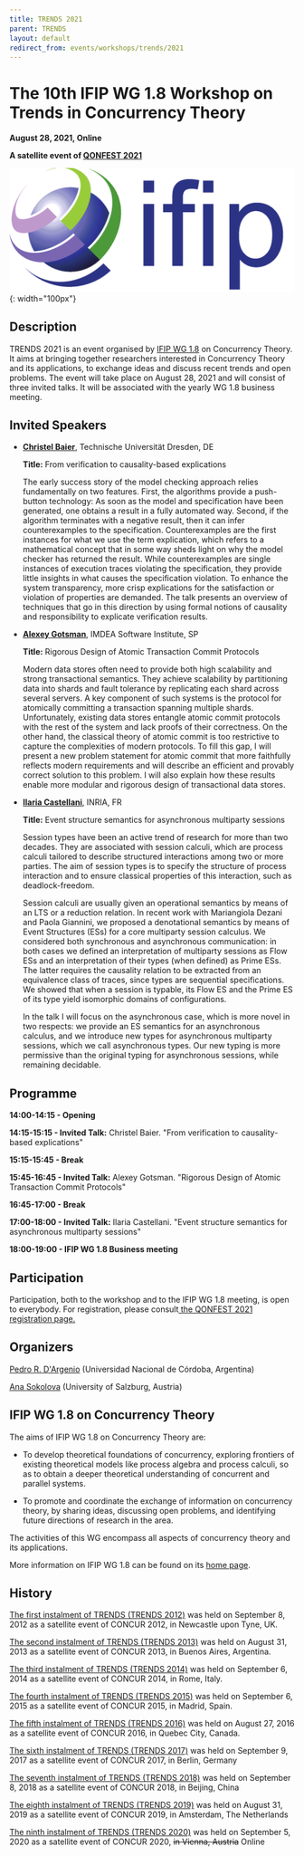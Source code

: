 ```yaml
---
title: TRENDS 2021
parent: TRENDS
layout: default
redirect_from: events/workshops/trends/2021
---
```


# The 10th IFIP WG 1.8 Workshop on Trends in Concurrency Theory

<strong>August 28, 2021, Online</strong>

**A satellite event of [QONFEST 2021](https://qonfest2021.lacl.fr/)**

![IFIP](/assets/content/logo-ifip.gif){: width="100px"}

## Description

TRENDS 2021 is an event organised by [IFIP WG 1.8](https://www.concurrency-theory.org/organizations/ifip) on Concurrency Theory. It aims at bringing together researchers interested in Concurrency Theory and its applications, to exchange ideas and discuss recent trends and open problems. The event will take place on August 28, 2021 and will consist of three invited talks. It will be associated with the yearly WG 1.8 business meeting.

## Invited Speakers

* [**Christel Baier**](https://wwwtcs.inf.tu-dresden.de/~baier/), Technische Universität Dresden, DE

  **Title:** From verification to causality-based explications

  The early success story of the model checking approach relies
  fundamentally on two features. First, the algorithms provide a
  push-button technology: As soon as the model and specification have
  been generated, one obtains a result in a fully automated
  way. Second, if the algorithm terminates with a negative result,
  then it can infer counterexamples to the
  specification. Counterexamples are the first instances for what we
  use the term explication, which refers to a mathematical concept
  that in some way sheds light on why the model checker has returned
  the result. While counterexamples are single instances of execution
  traces violating the specification, they provide little insights in
  what causes the specification violation. To enhance the system
  transparency, more crisp explications for the satisfaction or
  violation of properties are demanded. The talk presents an overview
  of techniques that go in this direction by using formal notions of
  causality and responsibility to explicate verification results.
  
* [**Alexey Gotsman**](https://software.imdea.org/~gotsman/), IMDEA Software Institute, SP

  **Title:** Rigorous Design of Atomic Transaction Commit Protocols

  Modern data stores often need to provide both high scalability and
  strong transactional semantics. They achieve scalability by
  partitioning data into shards and fault tolerance by replicating
  each shard across several servers. A key component of such systems
  is the protocol for atomically committing a transaction spanning
  multiple shards. Unfortunately, existing data stores entangle atomic
  commit protocols with the rest of the system and lack proofs of
  their correctness. On the other hand, the classical theory of atomic
  commit is too restrictive to capture the complexities of modern
  protocols. To fill this gap, I will present a new problem statement
  for atomic commit that more faithfully reflects modern requirements
  and will describe an efficient and provably correct solution to this
  problem. I will also explain how these results enable more modular
  and rigorous design of transactional data stores.

* [**Ilaria Castellani**](http://www-sop.inria.fr/members/Ilaria.Castellani/), INRIA, FR

  **Title:** Event structure semantics for asynchronous multiparty sessions

  Session types have been an active trend of research for more than two
  decades. They are associated with session calculi, which are process
  calculi tailored to describe structured interactions among two or more
  parties. The aim of session types is to specify the structure of process
  interaction and to ensure classical properties of this interaction,
  such as deadlock-freedom.

  Session calculi are usually given an operational semantics by means of
  an LTS or a reduction relation. In recent work with Mariangiola Dezani
  and Paola Giannini, we proposed a denotational semantics by means of
  Event Structures (ESs) for a core multiparty session calculus. We
  considered both synchronous and asynchronous communication: in both
  cases we defined an interpretation of multiparty sessions as Flow ESs
  and an interpretation of their types (when defined) as Prime ESs. The
  latter requires the causality relation to be extracted from an
  equivalence class of traces, since types are sequential specifications.
  We showed that when a session is typable, its Flow ES and the Prime ES
  of its type yield isomorphic domains of configurations.

  In the talk I will focus on the asynchronous case, which is more novel
  in two respects: we provide an ES semantics for an asynchronous
  calculus, and we introduce new types for asynchronous multiparty
  sessions, which we call asynchronous types. Our new typing is more
  permissive than the original typing for asynchronous sessions, while
  remaining decidable.


## Programme

**14:00-14:15 - Opening**

**14:15-15:15 - Invited Talk:** Christel Baier. "From verification to causality-based explications"

**15:15-15:45 - Break**

**15:45-16:45 - Invited Talk:** Alexey Gotsman. "Rigorous Design of Atomic Transaction Commit Protocols"

**16:45-17:00 - Break**

**17:00-18:00 - Invited Talk:** Ilaria Castellani. "Event structure semantics for asynchronous multiparty sessions"

**18:00-19:00 - IFIP WG 1.8 Business meeting**


## Participation

Participation, both to the workshop and to the IFIP WG 1.8 meeting, is open to everybody. For registration, please consult[ the QONFEST 2021 registration page.](https://qonfest2021.lacl.fr/registration.php)

## Organizers

[Pedro R. D'Argenio](https://www.cs.famaf.unc.edu.ar/~dargenio/) (Universidad Nacional de Córdoba, Argentina)

[Ana Sokolova](http://cs.uni-salzburg.at/~anas/index.html) (University of Salzburg, Austria)

## IFIP WG 1.8 on Concurrency Theory

The aims of IFIP WG 1.8 on Concurrency Theory are:

* To develop theoretical foundations of concurrency, exploring frontiers of existing theoretical models like process algebra and process calculi, so as to obtain a deeper theoretical understanding of concurrent and parallel systems.

* To promote and coordinate the exchange of information on concurrency theory, by sharing ideas, discussing open problems, and identifying future directions of research in the area.

The activities of this WG encompass all aspects of concurrency theory and its applications.

More information on IFIP WG 1.8 can be found on its [home page](https://www.concurrency-theory.org/organizations/ifip).

## History

[The first instalment of TRENDS (TRENDS 2012)](http://www.win.tue.nl/trends12/) was held on September 8, 2012 as a satellite event of CONCUR 2012, in Newcastle upon Tyne, UK.

[The second instalment of TRENDS (TRENDS 2013)](http://www.win.tue.nl/trends13/) was held on August 31, 2013 as a satellite event of CONCUR 2013, in Buenos Aires, Argentina.

[The third instalment of TRENDS (TRENDS 2014)](http://ceres.hh.se/mediawiki/TRENDS_2014) was held on September 6, 2014 as a satellite event of CONCUR 2014, in Rome, Italy.

[The fourth instalment of TRENDS (TRENDS 2015)](https://www.concurrency-theory.org/events/workshops/trends/2015) was held on September 6, 2015 as a satellite event of CONCUR 2015, in Madrid, Spain.

[The fifth instalment of TRENDS (TRENDS 2016)](https://www.concurrency-theory.org/events/workshops/trends/2016) was held on August 27, 2016 as a satellite event of CONCUR 2016, in Quebec City, Canada.

[The sixth instalment of TRENDS (TRENDS 2017)](https://www.concurrency-theory.org/events/workshops/trends/2017) was held on September 9, 2017 as a satellite event of CONCUR 2017, in Berlin, Germany

[The seventh instalment of TRENDS (TRENDS 2018)](https://www.concurrency-theory.org/events/workshops/trends/2018) was held on September 8, 2018 as a satellite event of CONCUR 2018, in Beijing, China

[The eighth instalment of TRENDS (TRENDS 2019)](https://www.concurrency-theory.org/events/workshops/trends/2019) was held on August 31, 2019 as a satellite event of CONCUR 2019, in Amsterdam, The Netherlands

[The ninth instalment of TRENDS (TRENDS 2020)](https://www.concurrency-theory.org/events/workshops/trends/2020) was held on September 5, 2020 as a satellite event of CONCUR 2020, ~~in Vienna, Austria~~ Online
